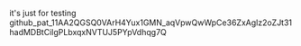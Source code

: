 it's just for testing
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
